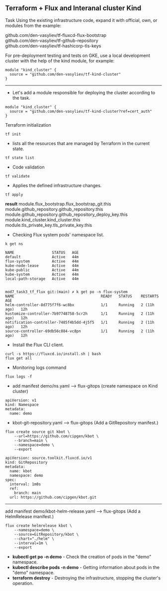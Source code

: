 ## Terraform + Flux and Interanal cluster Kind

Task 
Using the existing infrastructure code, expand it with official, own, or modules from the example:

github.com/den-vasyliev/tf-fluxcd-flux-bootstrap  
github.com/den-vasyliev/tf-github-repository  
github.com/den-vasyliev/tf-hashicorp-tls-keys  

For pre-deployment testing and tests on GKE, use a local development cluster with the help of the kind module, for example:
````console
module "kind_cluster" {
  source = "github.com/den-vasyliev/tf-kind-cluster"
}
````


------

- Let's add a module responsible for deploying the cluster according to the task.


````console
module "kind_cluster" {
  source = "github.com/den-vasyliev/tf-kind-cluster?ref=cert_auth"
}
````
Terraform initialization

```console
tf init
```

- lists all the resources that are managed by Terraform in the current state.

```console
tf state list
```
- Code validation

```console
tf validate
```

- Applies the defined infrastructure changes.

```console
tf apply
```

**result**
module.flux_bootstrap.flux_bootstrap_git.this
module.github_repository.github_repository.this
module.github_repository.github_repository_deploy_key.this
module.kind_cluster.kind_cluster.this
module.tls_private_key.tls_private_key.this

- Checking Flux system pods' namespace list.

```console
k get ns

NAME                 STATUS   AGE
default              Active   44m
flux-system          Active   44m
kube-node-lease      Active   44m
kube-public          Active   44m
kube-system          Active   44m
local-path-storage   Active   44m


mod7_task3_tf_flux git:(main) ✗ k get po -n flux-system
NAME                                       READY   STATUS    RESTARTS      AGE
helm-controller-8d775f7f6-wc8bx            1/1     Running   2 (11h ago)   12h
kustomize-controller-7b97748758-5cr2h      1/1     Running   2 (11h ago)   12h
notification-controller-7485f4b5dd-4j5f5   1/1     Running   2 (11h ago)   12h
source-controller-69db56c884-vc8pn         1/1     Running   2 (11h ago)   12h

```

- Install the Flux CLI client.

```console
curl -s https://fluxcd.io/install.sh | bash
flux get all
```

- Monitoring logs command

```console
flux logs -f
```

- add manifest demo/ns.yaml --> flux-gitops (create namespace on Kind cluster)

```console
apiVersion: v1
kind: Namespace
metadata:
  name: demo
```

- kbot-git-repository.yaml --> flux-gitops (Add a GitRepository manifest.)

```console
flux create source git kbot \
    --url=https://github.com/cipgen/kbot \
    --branch=main \
    --namespace=demo \
    --export

apiVersion: source.toolkit.fluxcd.io/v1
kind: GitRepository
metadata:
  name: kbot
  namespace: demo
spec:
  interval: 1m0s
  ref:
    branch: main
  url: https://github.com/cipgen/kbot.git
```

____

add manifest  demo/kbot-helm-release.yaml   --> flux-gitops (Add a HelmRelease manifest.)

```console
flux create helmrelease kbot \
    --namespace=demo \
    --source=GitRepository/kbot \
    --chart="./helm" \
    --interval=1m \
    --export
```

- **kubectl get po -n demo** - Check the creation of pods in the "demo" namespace.
- **kubectl describe pods -n demo** - Getting information about pods in the "demo" namespace.
- **terraform destroy** - Destroying the infrastructure, stopping the cluster's operation.
